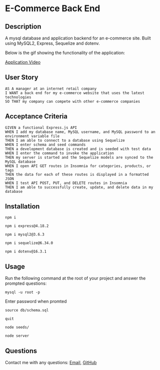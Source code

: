 # E-Commerce Back End 

## Description

A mysql database and application backend for an e-commerce site. Built using MySQL2, Express, Sequelize and dotenv.
  
Below is the gif showing the functionality of the application:

[Application Video](https://drive.google.com/file/d/1H96rCG9AiSy_SU7nIWTeaOBQbwDzXrXM/view)

## User Story
  
```
AS A manager at an internet retail company
I WANT a back end for my e-commerce website that uses the latest technologies
SO THAT my company can compete with other e-commerce companies
```

## Acceptance Criteria
  
``` 
GIVEN a functional Express.js API
WHEN I add my database name, MySQL username, and MySQL password to an environment variable file
THEN I am able to connect to a database using Sequelize
WHEN I enter schema and seed commands
THEN a development database is created and is seeded with test data
WHEN I enter the command to invoke the application
THEN my server is started and the Sequelize models are synced to the MySQL database
WHEN I open API GET routes in Insomnia for categories, products, or tags
THEN the data for each of these routes is displayed in a formatted JSON
WHEN I test API POST, PUT, and DELETE routes in Insomnia
THEN I am able to successfully create, update, and delete data in my database
```

## Installation

`npm i`

`npm i express@4.18.2`

`npm i mysql2@3.6.3`

`npm i sequelize@6.34.0`

`npm i dotenv@16.3.1`
  
## Usage  
  
Run the following command at the root of your project and answer the prompted questions:

`mysql -u root -p`

Enter password when promted

`source db/schema.sql`

`quit`

`node seeds/`
  
`node server`

## Questions
Contact me with any questions: [Email](mailto:caldardn@gmail.com), [GitHub](https://github.com/caldardn)<br />